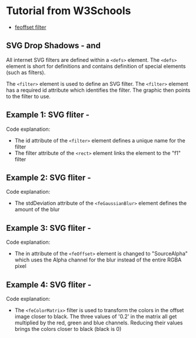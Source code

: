 # Tutorial from W3Schools

* [feoffset filter](https://www.w3schools.com/graphics/svg_feoffset.asp)




## SVG Drop Shadows - <defs> and <filter>

All internet SVG filters are defined within a `<defs>` element. The `<defs>` element is short for definitions and contains definition of special elements (such as filters).

The `<filter>` element is used to define an SVG filter. The `<filter>` element has a required id attribute which identifies the filter. The graphic then points to the filter to use.




## Example 1: SVG fliter - <feOffset>

Code explanation:


* The id attribute of the `<filter>` element defines a unique name for the filter
* The filter attribute of the `<rect>` element links the element to the "f1" filter




## Example 2: SVG fliter - <feOffset>

Code explanation:


* The stdDeviation attribute of the `<feGaussianBlur>` element defines the amount of the blur




## Example 3: SVG fliter - <feOffset>

Code explanation:


* The in attribute of the `<feOffset>` element is changed to "SourceAlpha" which uses the Alpha channel for the blur instead of the entire RGBA pixel




## Example 4: SVG fliter - <feOffset>

Code explanation:


* The `<feColorMatrix>` filter is used to transform the colors in the offset image closer to black. The three values of '0.2' in the matrix all get multiplied by the red, green and blue channels. Reducing their values brings the colors closer to black (black is 0)






